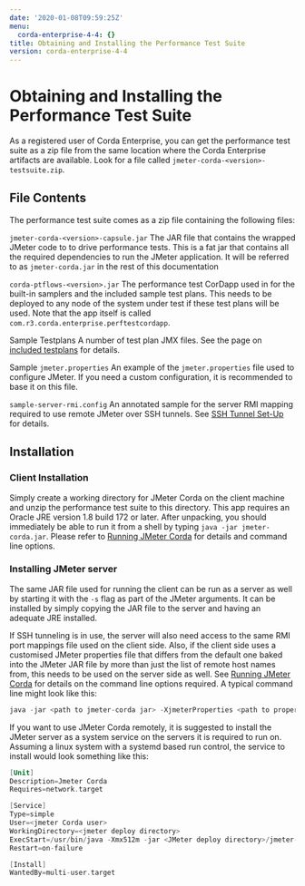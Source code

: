 ```yaml
---
date: '2020-01-08T09:59:25Z'
menu:
  corda-enterprise-4-4: {}
title: Obtaining and Installing the Performance Test Suite
version: corda-enterprise-4-4
---
```



# Obtaining and Installing the Performance Test Suite

As a registered user of Corda Enterprise, you can get the performance test suite as a zip file from the same location where the Corda
            Enterprise artifacts are available. Look for a file called `jmeter-corda-<version>-testsuite.zip`.


## File Contents

The performance test suite comes as a zip file containing the following files:



`jmeter-corda-<version>-capsule.jar`
The JAR file that contains the wrapped JMeter code to to drive performance tests. This is a fat jar that contains all the required
                            dependencies to run the JMeter application. It will be referred to as `jmeter-corda.jar` in the rest of this documentation


`corda-ptflows-<version>.jar`
The performance test CorDapp used in for the built-in samplers and the included sample test plans. This needs to
                            be deployed to any node of the system under test if these test plans will be used. Note that the app itself is called
                            `com.r3.corda.enterprise.perftestcordapp`.


Sample Testplans
A number of test plan JMX files. See the page on [included testplans](jmeter-testplans.md#included-testplans) for details.


Sample `jmeter.properties`
An example of the `jmeter.properties` file used to configure JMeter. If you need a custom configuration, it is
                            recommended to base it on this file.


`sample-server-rmi.config`
An annotated sample for the server RMI mapping required to use remote JMeter over SSH tunnels. See [SSH Tunnel Set-Up](running-jmeter-corda.md#ssh-tunnel) for
                            details.


## Installation


### Client Installation

Simply create a working directory for JMeter Corda on the client machine and unzip the performance test suite to this
                    directory. This app requires an Oracle JRE version 1.8 build 172 or later. After unpacking,
                    you should immediately be able to run it from a shell by typing `java -jar jmeter-corda.jar`. Please refer to
                    [Running JMeter Corda](running-jmeter-corda.md) for details and command line options.


### Installing JMeter server

The same JAR file used for running the client can be run as a server as well by starting it with the `-s` flag as part
                    of the JMeter arguments. It can be installed by simply copying the JAR file to the server and having an adequate JRE
                    installed.

If SSH tunneling is in use, the server will also need access to the same RMI port mappings file used on the client side.
                    Also, if the client side uses a customised JMeter properties file that differs from the default one baked into the JMeter
                    JAR file by more than just the
                    list of remote host names from, this needs to be used on the server side as well. See [Running JMeter Corda](running-jmeter-corda.md)
                    for details on the command line options required. A typical command line might look like this:

```kotlin
java -jar <path to jmeter-corda jar> -XjmeterProperties <path to properties file> -XserverRmiMappings <path to RMI mappings file> -- -s
```
If you want to use JMeter Corda remotely, it is suggested to install the JMeter server as a system service on the servers
                    it is required to run on. Assuming a linux system with a systemd based run control, the service to install would look
                    something like this:

```kotlin
[Unit]
Description=Jmeter Corda
Requires=network.target

[Service]
Type=simple
User=<jmeter Corda user>
WorkingDirectory=<jmeter deploy directory>
ExecStart=/usr/bin/java -Xmx512m -jar <JMeter deploy directory>/jmeter-corda.jar -XjmeterProperties <path to properties file> -XserverRmiMappings <path to RMI mappings file> -- -s
Restart=on-failure

[Install]
WantedBy=multi-user.target
```

